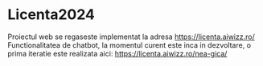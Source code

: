 # Licenta2024
Proiectul web se regaseste implementat la adresa https://licenta.aiwizz.ro/ </br>
Functionalitatea de chatbot, la momentul curent este inca in dezvoltare, o prima iteratie este realizata aici: https://licenta.aiwizz.ro/nea-gica/
